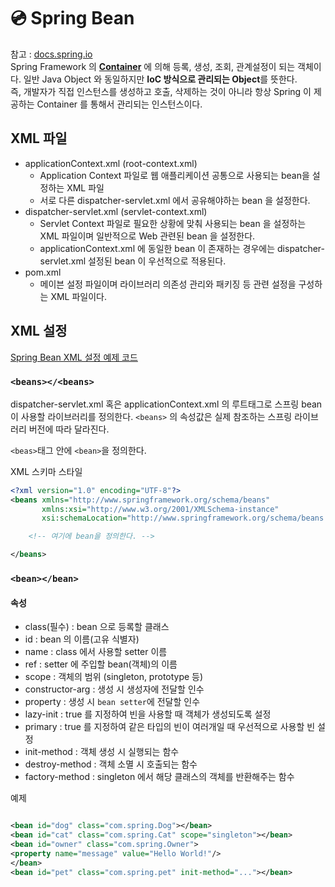 # 💿 Spring Bean

참고 : [docs.spring.io](https://docs.spring.io/spring-framework/docs/4.2.x/spring-framework-reference/html/xsd-configuration.html) </br>
Spring Framework 의 **[Container](https://github.com/LeeJun1118/TIL/blob/main/spring/container.md)** 에 의해 등록, 생성, 조회,
관계설정이 되는 객체이다. 일반 Java Object 와 동일하지만 **IoC 방식으로 관리되는 Object**를 뜻한다. </br>
즉, 개발자가 직접 인스턴스를 생성하고 호출, 삭제하는 것이 아니라 항상 Spring 이 제공하는 Container 를 통해서 관리되는 인스턴스이다.

## XML 파일

- applicationContext.xml (root-context.xml)
    - Application Context 파일로 웹 애플리케이션 공통으로 사용되는 bean을 설정하는 XML 파일
    - 서로 다른 dispatcher-servlet.xml 에서 공유해야하는 bean 을 설정한다.
- dispatcher-servlet.xml (servlet-context.xml)
    - Servlet Context 파일로 필요한 상황에 맞춰 사용되는 bean 을 설정하는 XML 파일이며 일반적으로 Web 관련된 bean 을 설정한다.
    - applicationContext.xml 에 동일한 bean 이 존재하는 경우에는 dispatcher-servlet.xml 설정된 bean 이 우선적으로 적용된다.
- pom.xml
    - 메이븐 설정 파일이며 라이브러리 의존성 관리와 패키징 등 관련 설정을 구성하는 XML 파일이다.

## XML 설정

[Spring Bean XML 설정 예제 코드](https://github.com/LeeJun1118/spring-frame-work-test-project)

### `<beans></<beans>`

dispatcher-servlet.xml 혹은 applicationContext.xml 의 루트태그로 스프링 bean 이 사용할 라이브러리를 정의한다. `<beans>` 의 속성값은 실제 참조하는 스프링 라이브러리
버전에 따라 달라진다.

`<beas>`태그 안에 `<bean>`을 정의한다.

XML 스키마 스타일

```xml
<?xml version="1.0" encoding="UTF-8"?>
<beans xmlns="http://www.springframework.org/schema/beans"
       xmlns:xsi="http://www.w3.org/2001/XMLSchema-instance"
       xsi:schemaLocation="http://www.springframework.org/schema/beans http://www.springframework.org/schema/beans/spring-beans.xsd">

    <!-- 여기에 bean을 정의한다. -->

</beans>
```

### `<bean></bean>`

#### 속성

- class(필수) : bean 으로 등록할 클래스
- id : bean 의 이름(고유 식별자)
- name : class 에서 사용할 setter 이름
- ref : setter 에 주입할 bean(객체)의 이름
- scope : 객체의 범위 (singleton, prototype 등)
- constructor-arg : 생성 시 생성자에 전달할 인수
- property : 생성 시 `bean setter`에 전달할 인수
- lazy-init : true 를 지정하여 빈을 사용할 때 객체가 생성되도록 설정
- primary : true 를 지정하여 같은 타입의 빈이 여러개일 때 우선적으로 사용할 빈 설정
- init-method : 객체 생성 시 실행되는 함수
- destroy-method : 객체 소멸 시 호출되는 함수
- factory-method : singleton 에서 해당 클래스의 객체를 반환해주는 함수

예제

```xml

<bean id="dog" class="com.spring.Dog"></bean>
<bean id="cat" class="com.spring.Cat" scope="singleton"></bean>
<bean id="owner" class="com.spring.Owner">
<property name="message" value="Hello World!"/>
</bean>
<bean id="pet" class="com.spring.pet" init-method="..."></bean>
```